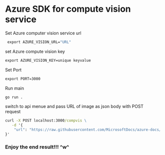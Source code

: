 # Azure SDK for compute vision service

Set Azure computer vision service url
```cmd
 export AZURE_VISION_URL="URL"
 ```

set Azure compute vision key
```cmd
export AZURE_VISION_KEY=unique keyvalue
```
Set Port 
```cmd
export PORT=3000
```
Run main

```cmd
go run .
```

switch to api menue and pass URL of image as json body with POST request
```cmd
curl -X POST localhost:3000/compvis \
   -d '{
    "url": "https://raw.githubusercontent.com/MicrosoftDocs/azure-docs/master/articles/cognitive-services/Computer-vision/Images/readsample.jpg"
}'
```
### Enjoy the end result!!! ^w^
